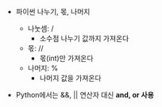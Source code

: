 - 파이썬 나누기, 몫, 나머지
  - 나눗셈: /
    - 소수점 나누기 값까지 가져온다
  - 몫: //
    - 몫(int)만 가져온다
  - 나머지: %
    - 나머지 값을 가져온다

- Python에서는 &&, || 연산자 대신 **and, or 사용**

